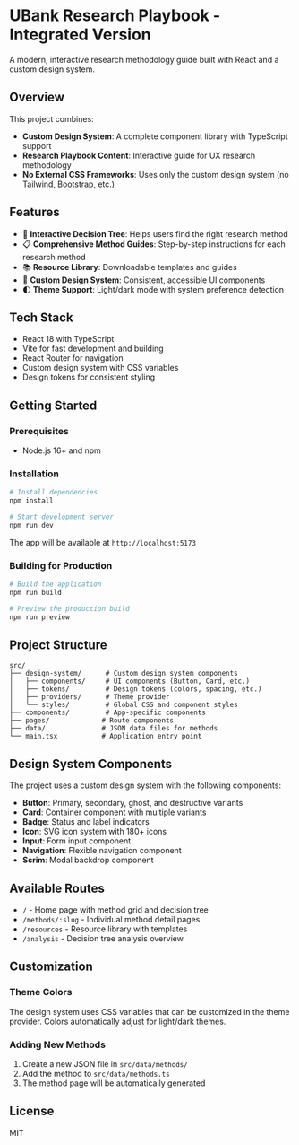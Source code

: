 # UBank Research Playbook - Integrated Version

A modern, interactive research methodology guide built with React and a custom design system.

## Overview

This project combines:
- **Custom Design System**: A complete component library with TypeScript support
- **Research Playbook Content**: Interactive guide for UX research methodology
- **No External CSS Frameworks**: Uses only the custom design system (no Tailwind, Bootstrap, etc.)

## Features

- 🧭 **Interactive Decision Tree**: Helps users find the right research method
- 📋 **Comprehensive Method Guides**: Step-by-step instructions for each research method
- 📚 **Resource Library**: Downloadable templates and guides
- 🎨 **Custom Design System**: Consistent, accessible UI components
- 🌓 **Theme Support**: Light/dark mode with system preference detection

## Tech Stack

- React 18 with TypeScript
- Vite for fast development and building
- React Router for navigation
- Custom design system with CSS variables
- Design tokens for consistent styling

## Getting Started

### Prerequisites

- Node.js 16+ and npm

### Installation

```bash
# Install dependencies
npm install

# Start development server
npm run dev
```

The app will be available at `http://localhost:5173`

### Building for Production

```bash
# Build the application
npm run build

# Preview the production build
npm run preview
```

## Project Structure

```
src/
├── design-system/      # Custom design system components
│   ├── components/     # UI components (Button, Card, etc.)
│   ├── tokens/         # Design tokens (colors, spacing, etc.)
│   ├── providers/      # Theme provider
│   └── styles/         # Global CSS and component styles
├── components/         # App-specific components
├── pages/             # Route components
├── data/              # JSON data files for methods
└── main.tsx           # Application entry point
```

## Design System Components

The project uses a custom design system with the following components:

- **Button**: Primary, secondary, ghost, and destructive variants
- **Card**: Container component with multiple variants
- **Badge**: Status and label indicators
- **Icon**: SVG icon system with 180+ icons
- **Input**: Form input component
- **Navigation**: Flexible navigation component
- **Scrim**: Modal backdrop component

## Available Routes

- `/` - Home page with method grid and decision tree
- `/methods/:slug` - Individual method detail pages
- `/resources` - Resource library with templates
- `/analysis` - Decision tree analysis overview

## Customization

### Theme Colors

The design system uses CSS variables that can be customized in the theme provider. Colors automatically adjust for light/dark themes.

### Adding New Methods

1. Create a new JSON file in `src/data/methods/`
2. Add the method to `src/data/methods.ts`
3. The method page will be automatically generated

## License

MIT 